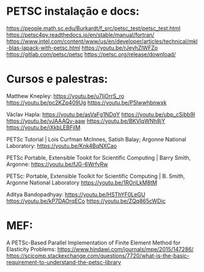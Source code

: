 PETSC instalação e docs:
========================

https://people.math.sc.edu/Burkardt/f_src/petsc_test/petsc_test.html
https://petsc4py.readthedocs.io/en/stable/manual/fortran/
https://www.intel.com/content/www/us/en/developer/articles/technical/mkl-blas-lapack-with-petsc.html
https://youtu.be/rJeyhZlWFZo
https://gitlab.com/petsc/petsc
https://petsc.org/release/download/

Cursos e palestras:
===================

Matthew Knepley:
https://youtu.be/u7IjOrrS_ro
https://youtu.be/pc2KZp409Ug
https://youtu.be/P5Iwwhbnwxk

Václav Hapla:
https://youtu.be/asVaFg1NDqY
https://youtu.be/ubp_cSibb9I
https://youtu.be/vJAAAQv-aaw
https://youtu.be/BKVlqWNh8jY
https://youtu.be/iXkbLEBFjlM

PETSc Tutorial | Lois Curfman McInnes, Satish Balay; Argonne National Laboratory:
https://youtu.be/Knk4BqNXCao

PETSc Portable, Extensible Tookit for Scientific Computing | Barry Smith, Argonne:
https://youtu.be/fJG-6WrfyRw

PETSc: Portable, Extensible Toolkit for Scientific Computing | B. Smith, Argonne National Laboratory
https://youtu.be/1ROriLkM8tM

Aditya Bandopadhyay:
https://youtu.be/HSThYF0LeGU
https://youtu.be/kP7DAOrqECo
https://youtu.be/ZQq865cWDic

MEF:
=======

A PETSc-Based Parallel Implementation of Finite Element Method for Elasticity Problems:
https://www.hindawi.com/journals/mpe/2015/147286/
https://scicomp.stackexchange.com/questions/7720/what-is-the-basic-requirement-to-understand-the-petsc-library
